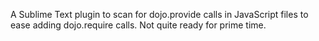 A Sublime Text plugin to scan for dojo.provide calls in JavaScript files to ease adding dojo.require calls. Not quite ready for prime time.